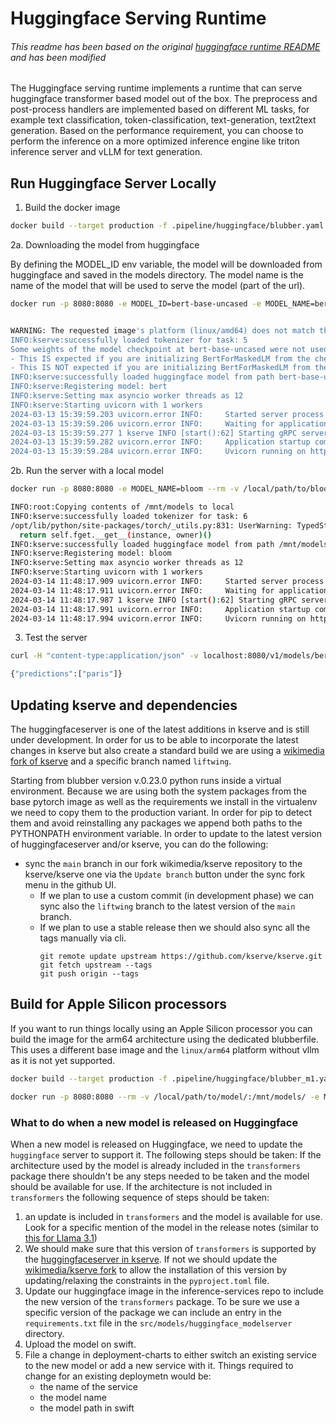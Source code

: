 # Huggingface Serving Runtime
###### This readme has been based on the original [huggingface runtime README](https://github.com/kserve/kserve/tree/master/python/huggingfaceserver) and has been modified

The Huggingface serving runtime implements a runtime that can serve huggingface transformer based model out of the box.
The preprocess and post-process handlers are implemented based on different ML tasks, for example text classification,
token-classification, text-generation, text2text generation. Based on the performance requirement, you can choose to perform
the inference on a more optimized inference engine like triton inference server and vLLM for text generation.


## Run Huggingface Server Locally

1. Build the docker image
```bash
docker build --target production -f .pipeline/huggingface/blubber.yaml --platform=linux/amd64 -t hf:kserve .
```

2a. Downloading the model from huggingface

By defining the MODEL_ID env variable, the model will be downloaded from huggingface and saved in the models directory. The model name
is the name of the model that will be used to serve the model (part of the url).
```bash
docker run -p 8080:8080 -e MODEL_ID=bert-base-uncased -e MODEL_NAME=bert hf:kserve


WARNING: The requested image's platform (linux/amd64) does not match the detected host platform (linux/arm64/v8) and no specific platform was requested
INFO:kserve:successfully loaded tokenizer for task: 5
Some weights of the model checkpoint at bert-base-uncased were not used when initializing BertForMaskedLM: ['bert.pooler.dense.bias', 'bert.pooler.dense.weight', 'cls.seq_relationship.bias', 'cls.seq_relationship.weight']
- This IS expected if you are initializing BertForMaskedLM from the checkpoint of a model trained on another task or with another architecture (e.g. initializing a BertForSequenceClassification model from a BertForPreTraining model).
- This IS NOT expected if you are initializing BertForMaskedLM from the checkpoint of a model that you expect to be exactly identical (initializing a BertForSequenceClassification model from a BertForSequenceClassification model).
INFO:kserve:successfully loaded huggingface model from path bert-base-uncased
INFO:kserve:Registering model: bert
INFO:kserve:Setting max asyncio worker threads as 12
INFO:kserve:Starting uvicorn with 1 workers
2024-03-13 15:39:59.203 uvicorn.error INFO:     Started server process [1]
2024-03-13 15:39:59.206 uvicorn.error INFO:     Waiting for application startup.
2024-03-13 15:39:59.277 1 kserve INFO [start():62] Starting gRPC server on [::]:8081
2024-03-13 15:39:59.282 uvicorn.error INFO:     Application startup complete.
2024-03-13 15:39:59.284 uvicorn.error INFO:     Uvicorn running on http://0.0.0.0:8080 (Press CTRL+C to quit)
```

2b. Run the server with a local model

``` bash
docker run -p 8080:8080 -e MODEL_NAME=bloom --rm -v /local/path/to/bloom-560m:/mnt/models/ hf:kserve

INFO:root:Copying contents of /mnt/models to local
INFO:kserve:successfully loaded tokenizer for task: 6
/opt/lib/python/site-packages/torch/_utils.py:831: UserWarning: TypedStorage is deprecated. It will be removed in the future and UntypedStorage will be the only storage class. This should only matter to you if you are using storages directly.  To access UntypedStorage directly, use tensor.untyped_storage() instead of tensor.storage()
  return self.fget.__get__(instance, owner)()
INFO:kserve:successfully loaded huggingface model from path /mnt/models
INFO:kserve:Registering model: bloom
INFO:kserve:Setting max asyncio worker threads as 12
INFO:kserve:Starting uvicorn with 1 workers
2024-03-14 11:48:17.909 uvicorn.error INFO:     Started server process [1]
2024-03-14 11:48:17.911 uvicorn.error INFO:     Waiting for application startup.
2024-03-14 11:48:17.987 1 kserve INFO [start():62] Starting gRPC server on [::]:8081
2024-03-14 11:48:17.991 uvicorn.error INFO:     Application startup complete.
2024-03-14 11:48:17.994 uvicorn.error INFO:     Uvicorn running on http://0.0.0.0:8080 (Press CTRL+C to quit)

```

3. Test the server
```bash
curl -H "content-type:application/json" -v localhost:8080/v1/models/bert:predict -d '{"instances": ["The capital of france is [MASK]."] }'

{"predictions":["paris"]}
```

## Updating kserve and dependencies

The huggingfaceserver is one of the latest additions in kserve and is still under development. In order for us to be able
to incorporate the latest changes in kserve but also create a standard build we are using a [wikimedia fork of kserve](https://github.com/wikimedia/kserve)
and a specific branch named `liftwing`.

Starting from blubber version v.0.23.0 python runs inside a virtual environment. Because we are using both the
system packages from the base pytorch image as well as the requirements we install in the virtualenv we need to copy
them to the production variant. In order for pip to detect them and avoid reinstalling any packages we append both paths
to the PYTHONPATH environment variable.
In order to update to the latest version of huggingfaceserver and/or kserve, you can do the following:
- sync the `main` branch in our fork wikimedia/kserve repository to the kserve/kserve one via the `Update branch` button under the sync fork menu in the github UI.
  - If we plan to use a custom commit (in development phase) we can sync also the `liftwing` branch to the latest version of the `main` branch.
  - If we plan to use a stable release then we should also sync all the tags manually via cli.
    ```
    git remote update upstream https://github.com/kserve/kserve.git
    git fetch upstream --tags
    git push origin --tags
    ```


## Build for Apple Silicon processors

If you want to run things locally using an Apple Silicon processor you can build the image for the arm64 architecture using the dedicated blubberfile.
This uses a different base image and the `linux/arm64` platform without vllm as it is not yet supported.
```bash
docker build --target production -f .pipeline/huggingface/blubber_m1.yaml -t hf:kserve-m1 .
```


```bash
docker run -p 8080:8080 --rm -v /local/path/to/model/:/mnt/models/ -e MODEL_NAME=name hf:kserve-m1
```


### What to do when a new model is released on Huggingface

When a new model is released on Huggingface, we need to update the `huggingface` server to support it. The following steps should be taken:
If the architecture used by the model is already included in the `transformers` package there shouldn't be any steps needed to be taken and the model should be available for use.
If the architecture is not included in `transformers` the following sequence of steps should be taken:
1. an update is included in `transformers` and the model is available for use. Look for a specific mention of the model in the release notes (similar to [this for Llama 3.1](https://github.com/huggingface/transformers/releases/tag/v4.43.0))
2. We should make sure that this version of `transformers` is supported by the [huggingfaceserver in kserve](https://github.com/kserve/kserve/blob/master/python/huggingfaceserver/pyproject.toml#L15).
   If not we should update the [wikimedia/kserve fork](https://github.com/wikimedia/kserve) to allow the installation of this version by updating/relaxing the constraints in the `pyproject.toml` file.
3. Update our huggingface image in the inference-services repo to include the new version of the `transformers` package.
   To be sure we use a specific version of the package we can include an entry in the `requirements.txt` file in the `src/models/huggingface_modelserver` directory.
4. Upload the model on swift.
5. File a change in deployment-charts to either switch an existing service to the new model or add a new service with it. Things required to change for an existing deploymetn would be:
    - the name of the service
    - the model name
    - the model path in swift
